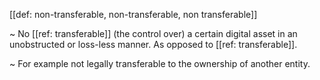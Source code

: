 [[def: non-transferable, non-transferable, non transferable]]

~ No [[ref: transferable]] (the control over) a certain digital asset in an unobstructed or loss-less manner. As opposed to [[ref: transferable]].

~ For example not legally transferable to the ownership of another entity.
